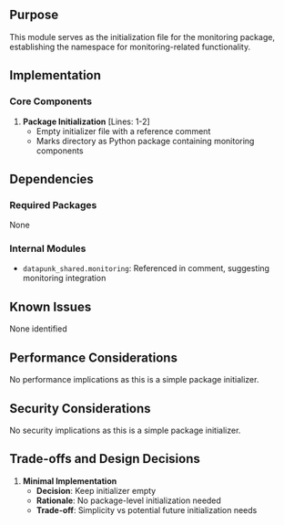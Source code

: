 ## Purpose

This module serves as the initialization file for the monitoring package, establishing the namespace for monitoring-related functionality.

## Implementation

### Core Components

1. **Package Initialization** [Lines: 1-2]
   - Empty initializer file with a reference comment
   - Marks directory as Python package containing monitoring components

## Dependencies

### Required Packages

None

### Internal Modules

- `datapunk_shared.monitoring`: Referenced in comment, suggesting monitoring integration

## Known Issues

None identified

## Performance Considerations

No performance implications as this is a simple package initializer.

## Security Considerations

No security implications as this is a simple package initializer.

## Trade-offs and Design Decisions

1. **Minimal Implementation**
   - **Decision**: Keep initializer empty
   - **Rationale**: No package-level initialization needed
   - **Trade-off**: Simplicity vs potential future initialization needs
